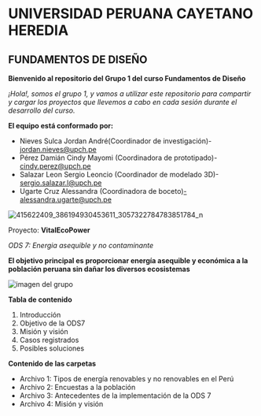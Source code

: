 # UNIVERSIDAD PERUANA CAYETANO HEREDIA
## FUNDAMENTOS DE DISEÑO
**Bienvenido al repositorio del Grupo 1 del curso Fundamentos de Diseño**

*¡Hola!, somos el grupo 1, y vamos a utilizar este repositorio para compartir y cargar los proyectos que llevemos a cabo en cada sesión durante el desarrollo del curso.*

**El equipo está conformado por:**
- Nieves Sulca Jordan André(Coordinador de investigación)- jordan.nieves@upch.pe
- Pérez Damián Cindy Mayomi (Coordinadora de prototipado)- cindy.perez@upch.pe
- Salazar Leon Sergio Leoncio (Coordinador de modelado 3D)- sergio.salazar.l@upch.pe
- Ugarte Cruz Alessandra (Coordinadora de boceto)-alessandra.ugarte@upch.pe
  
![415622409_386194930453611_3057322784783851784_n](https://github.com/Jordan300105/FUNDAMENTOS-DE-DISE-O/assets/138902961/109d066f-fafc-4002-9512-dcc66c27a74f)

Proyecto: **VitalEcoPower**

*ODS 7: Energia asequible y no contaminante*

**El objetivo principal es proporcionar energía asequible y económica a la población peruana sin dañar los diversos ecosistemas**

![imagen del grupo](https://sf6colombia.com/wp-content/uploads/2023/05/La-importancia-de-la-energia-renovable-en-la-lucha-contra-el-cambio-climatico.jpg)

**Tabla de contenido**
1.   Introducción
2.   Objetivo de la ODS7
3.   Misión y visión
4.   Casos registrados
5.   Posibles soluciones

**Contenido de las carpetas**
- Archivo 1: Tipos de energía renovables y no renovables en el Perú
- Archivo 2: Encuestas a la población
- Archivo 3: Antecedentes de la implementación de la ODS 7
- Archivo 4: Misión y visión


